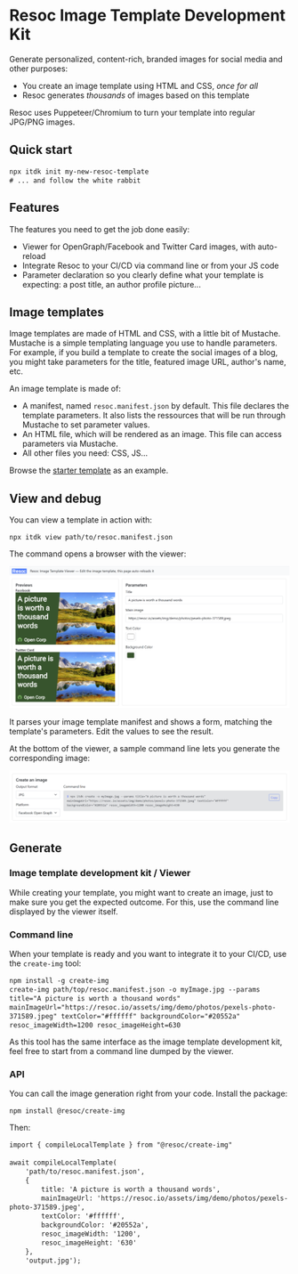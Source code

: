 # Resoc Image Template Development Kit

Generate personalized, content-rich, branded images for social media and other purposes:

- You create an image template using HTML and CSS, *once for all*
- Resoc generates *thousands* of images based on this template

Resoc uses Puppeteer/Chromium to turn your template into regular JPG/PNG images.

## Quick start

    npx itdk init my-new-resoc-template
    # ... and follow the white rabbit

## Features

The features you need to get the job done easily:

- Viewer for OpenGraph/Facebook and Twitter Card images, with auto-reload
- Integrate Resoc to your CI/CD via command line or from your JS code
- Parameter declaration so you clearly define what your template is expecting: a post title, an author profile picture...

## Image templates

Image templates are made of HTML and CSS, with a little bit of Mustache.
Mustache is a simple templating language you use to handle parameters.
For example, if you build a template to create the social images of a blog,
you might take parameters for the title, featured image URL, author's name, etc.

An image template is made of:
- A manifest, named `resoc.manifest.json` by default. This file declares the template parameters.
It also lists the ressources that will be run through Mustache to set parameter values.
- An HTML file, which will be rendered as an image. This file can access parameters via Mustache.
- All other files you need: CSS, JS...

Browse the [starter template](https://github.com/Resocio/resoc/tree/main/packages/cli-itdk/starter-templates/basic) as an example.

## View and debug

You can view a template in action with:

    npx itdk view path/to/resoc.manifest.json

The command opens a browser with the viewer:

![Viewer](./assets/doc/viewer-basic-template.png)

It parses your image template manifest and shows a form, matching the template's parameters.
Edit the values to see the result.

At the bottom of the viewer, a sample command line lets you generate the corresponding image:

![Command line](./assets/doc/generate.png)

## Generate

### Image template development kit / Viewer

While creating your template, you might want to create an image, just to make sure you get the expected outcome.
For this, use the command line displayed by the viewer itself.

### Command line

When your template is ready and you want to integrate it to your CI/CD, use the `create-img` tool:

    npm install -g create-img
    create-img path/top/resoc.manifest.json -o myImage.jpg --params title="A picture is worth a thousand words" mainImageUrl="https://resoc.io/assets/img/demo/photos/pexels-photo-371589.jpeg" textColor="#ffffff" backgroundColor="#20552a" resoc_imageWidth=1200 resoc_imageHeight=630

As this tool has the same interface as the image template development kit, feel free to start from a command line
dumped by the viewer.

### API

You can call the image generation right from your code. Install the package:

    npm install @resoc/create-img

Then:

    import { compileLocalTemplate } from "@resoc/create-img"

    await compileLocalTemplate(
        'path/to/resoc.manifest.json',
        {
            title: 'A picture is worth a thousand words',
            mainImageUrl: 'https://resoc.io/assets/img/demo/photos/pexels-photo-371589.jpeg',
            textColor: '#ffffff',
            backgroundColor: '#20552a',
            resoc_imageWidth: '1200',
            resoc_imageHeight: '630'
        },
        'output.jpg');
